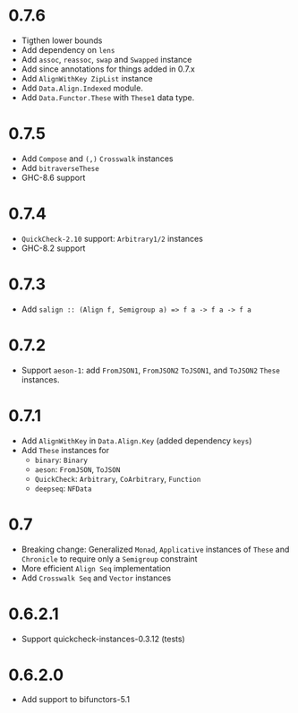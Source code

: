 # 0.7.6

- Tigthen lower bounds
- Add dependency on `lens`
- Add `assoc`, `reassoc`, `swap` and `Swapped` instance
- Add since annotations for things added in 0.7.x
- Add `AlignWithKey ZipList` instance
- Add `Data.Align.Indexed` module.
- Add `Data.Functor.These` with `These1` data type.

# 0.7.5

- Add `Compose` and `(,)` `Crosswalk` instances
- Add `bitraverseThese`
- GHC-8.6 support

# 0.7.4

- `QuickCheck-2.10` support: `Arbitrary1/2` instances
- GHC-8.2 support

# 0.7.3

- Add `salign :: (Align f, Semigroup a) => f a -> f a -> f a`

# 0.7.2

- Support `aeson-1`: add `FromJSON1`, `FromJSON2` `ToJSON1`, and `ToJSON2` `These` instances.

# 0.7.1

- Add `AlignWithKey` in `Data.Align.Key` (added dependency `keys`)
- Add `These` instances for
    - `binary`: `Binary`
    - `aeson`: `FromJSON`, `ToJSON`
    - `QuickCheck`: `Arbitrary`, `CoArbitrary`, `Function`
    - `deepseq`: `NFData`

# 0.7

- Breaking change: Generalized `Monad`, `Applicative` instances of `These` and `Chronicle` to require only a `Semigroup` constraint
- More efficient `Align Seq` implementation
- Add `Crosswalk Seq` and `Vector` instances

# 0.6.2.1

- Support quickcheck-instances-0.3.12 (tests)

# 0.6.2.0

- Add support to bifunctors-5.1
